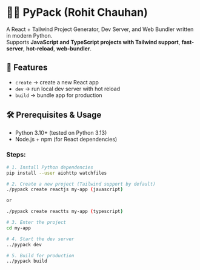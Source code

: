 # 🐍🔥 PyPack (Rohit Chauhan)

A React + Tailwind Project Generator, Dev Server, and Web Bundler written in modern Python.  
Supports **JavaScript and TypeScript projects with Tailwind support**, **fast-server**, **hot-reload**, **web-bundler**.  

## 🚀 Features
- `create` → create a new React app  
- `dev` → run local dev server with hot reload  
- `build` → bundle app for production  

## 🛠 Prerequisites & Usage

- Python 3.10+ (tested on Python 3.13)  
- Node.js + npm (for React dependencies) 

### Steps:

```bash
# 1. Install Python dependencies
pip install --user aiohttp watchfiles

# 2. Create a new project (Tailwind support by default)
./pypack create reactjs my-app (javascript)

or 

./pypack create reactts my-app (typescript)

# 3. Enter the project
cd my-app

# 4. Start the dev server
../pypack dev

# 5. Build for production
../pypack build

